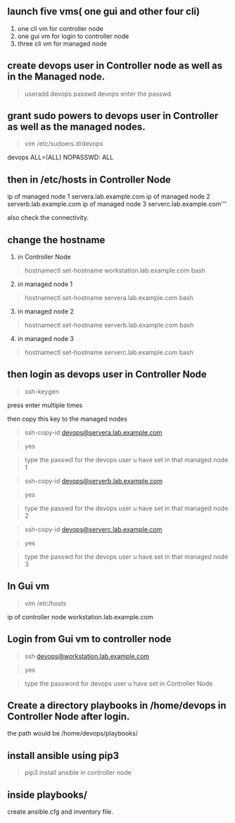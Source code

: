 ## launch five vms( one gui and other four cli)

  1. one cli vm for controller node
  2. one gui vm for login to controller node
  3. three cli vm for managed node

## create devops user in Controller node as well as in the Managed node.
 
 > useradd devops
 > passwd devops
 enter the passwd 

## grant sudo powers to devops user in Controller as well as the managed nodes.

> vim /etc/sudoers.d/devops

devops ALL=(ALL)  NOPASSWD: ALL

## then in /etc/hosts in Controller Node

ip of managed node 1   servera.lab.example.com
ip of managed node 2   serverb.lab.example.com
ip of managed node 3   serverc.lab.example.com'''

also check the connectivity.

## change the hostname 

1. in Controller Node

> hostnamectl set-hostname workstation.lab.example.com 
> bash

2. in managed node 1

> hostnamectl set-hostname servera.lab.example.com 
> bash

3. in managed node 2

> hostnamectl set-hostname serverb.lab.example.com 
> bash

4. in managed node 3

> hostnamectl set-hostname serverc.lab.example.com 
> bash

## then login as devops user in Controller Node

> ssh-keygen

press enter multiple times

then copy this key to the managed nodes

> ssh-copy-id devops@servera.lab.example.com 

> yes

> type the passwd for the devops user u have set in that managed node 1

> ssh-copy-id devops@serverb.lab.example.com 

> yes

> type the passwd for the devops user u have set in that managed node 2

> ssh-copy-id devops@serverc.lab.example.com 

> yes

> type the passwd for the devops user u have set in that managed node 3


## In Gui vm

> vim /etc/hosts

ip of controller node   workstation.lab.example.com


## Login from Gui vm to controller node

> ssh devops@workstation.lab.example.com

> yes

> type the password for devops user u have set in Controller Node


##  Create a directory playbooks in /home/devops  in Controller Node after login.

 the path would be /home/devops/playbooks/



## install ansible using pip3 

> pip3 install ansible  in controller node 

## inside playbooks/ 

create ansible.cfg and inventory file.

